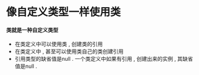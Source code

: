 # 像自定义类型一样使用类

#### 类就是一种自定义类型

* 在类定义中可以使用类 , 创建类的引用
* 在类定义中 , 甚至可以使用类自己的类创建引用
* 引用类型的缺省值是null . 一个类定义中如果有引用 , 创建出来的实例 , 其缺省值是null . 



